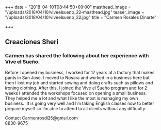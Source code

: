 +++
date = "2018-04-10T08:44:50+00:00"
masthead_image = "/uploads/2018/04/10/viveelsueno_22-masthead.jpg"
teaser_image = "/uploads/2018/04/10/viveelsueno_22.jpg"
title = "Carmen Rosales Dinarte"

+++
## Creaciones Sheri

### Carmen has shared the following about her experience with Vive el Sueño.

Before I opened my business, I worked for 17 years at a factory that makes pants in San Jose. I moved to Nosara and worked in a business here but then I lost my job and started sewing and doing crafts such as pillows and ironing clothing. After this, I joined the Vive el Sueño program and for 2 weeks I attended the workshops focused on opening a small business. They helped me a lot and what I like the most is managing my own business.  It is going very well and I’m taking English classes now to better prepare myself so I’m able to attend to all clients without any difficulty.

Contact [Carmenrosdi25@gmail.com](mailto:Carmenrosdi25@gmail.com)  
8830-9675